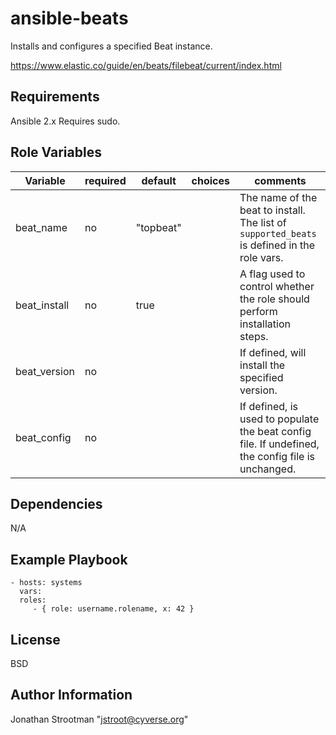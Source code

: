 ansible-beats
=============

Installs and configures a specified Beat instance.

https://www.elastic.co/guide/en/beats/filebeat/current/index.html

Requirements
------------

Ansible 2.x
Requires sudo.

Role Variables
--------------

|   Variable   | required | default    | choices | comments                                               |
|--------------|----------|------------|---------|--------------------------------------------------------|
| beat_name    |  no      | "topbeat"  |         | The name of the beat to install. The list of `supported_beats` is defined in the role vars. |
| beat_install |  no      | true       |         | A flag used to control whether the role should perform installation steps. |
| beat_version |  no      |            |         | If defined, will install the specified version. |
| beat_config  |  no      |            |         | If defined, is used to populate the beat config file. If undefined, the config file is unchanged. |


Dependencies
------------

N/A

Example Playbook
----------------

    - hosts: systems
      vars:
      roles:
         - { role: username.rolename, x: 42 }

License
-------

BSD

Author Information
------------------

Jonathan Strootman "jstroot@cyverse.org"
